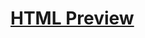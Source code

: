 # [HTML Preview](http://htmlpreview.github.io/?https://github.com/Dalmontron05/csc102-projects/blob/main/forum/index.html)